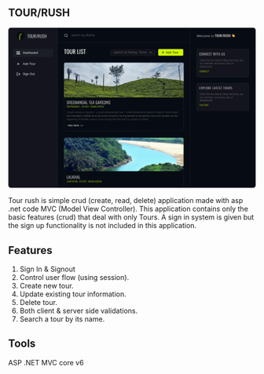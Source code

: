 ## TOUR/RUSH
<p align="center">
    <img src="./docImage/TourRush.png" />
</p>

Tour rush is simple crud (create, read, delete) application made with asp .net code MVC (Model View Controller). This application contains only the basic features (crud) that deal with only Tours. A sign in system is given but the sign up functionality is not included in this application.

## Features
1. Sign In & Signout
2. Control user flow (using session).
3. Create new tour.
4. Update existing tour information.
5. Delete tour.
6. Both client & server side validations.
7. Search a tour by its name.

## Tools
ASP .NET MVC core v6